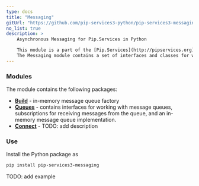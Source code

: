 ```yaml
---
type: docs
title: "Messaging"
gitUrl: "https://github.com/pip-services3-python/pip-services3-messaging-python"
no_list: true
description: > 
    Asynchronous Messaging for Pip.Services in Python

    This module is a part of the [Pip.Services](http://pipservices.org) polyglot microservices toolkit.
    The Messaging module contains a set of interfaces and classes for working with message queues, as well as an in-memory message queue implementation. 
---
```


### Modules

The module contains the following packages:

- [**Build**](build) - in-memory message queue factory
- [**Queues**](queues) - contains interfaces for working with message queues, subscriptions for receiving messages from the queue, and an in-memory message queue implementation.
- [**Connect**](connect) - TODO: add description


### Use

Install the Python package as
```bash
pip install pip-services3-messaging
```

TODO: add example